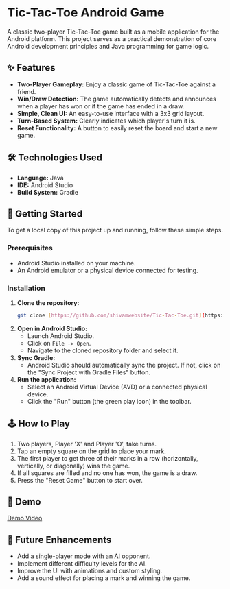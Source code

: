 # Tic-Tac-Toe Android Game

A classic two-player Tic-Tac-Toe game built as a mobile application for the Android platform. This project serves as a practical demonstration of core Android development principles and Java programming for game logic.

## ✨ Features

-   **Two-Player Gameplay:** Enjoy a classic game of Tic-Tac-Toe against a friend.
-   **Win/Draw Detection:** The game automatically detects and announces when a player has won or if the game has ended in a draw.
-   **Simple, Clean UI:** An easy-to-use interface with a 3x3 grid layout.
-   **Turn-Based System:** Clearly indicates which player's turn it is.
-   **Reset Functionality:** A button to easily reset the board and start a new game.

## 🛠️ Technologies Used

-   **Language:** Java
-   **IDE:** Android Studio
-   **Build System:** Gradle

## 🚀 Getting Started

To get a local copy of this project up and running, follow these simple steps.

### Prerequisites

-   Android Studio installed on your machine.
-   An Android emulator or a physical device connected for testing.

### Installation

1.  **Clone the repository:**
    ```bash
    git clone [https://github.com/shivamwebsite/Tic-Tac-Toe.git](https://github.com/shivamwebsite/Tic-Tac-Toe.git)
    ```
2.  **Open in Android Studio:**
    -   Launch Android Studio.
    -   Click on `File -> Open`.
    -   Navigate to the cloned repository folder and select it.
3.  **Sync Gradle:**
    -   Android Studio should automatically sync the project. If not, click on the "Sync Project with Gradle Files" button.
4.  **Run the application:**
    -   Select an Android Virtual Device (AVD) or a connected physical device.
    -   Click the "Run" button (the green play icon) in the toolbar.

## 🕹️ How to Play

1.  Two players, Player 'X' and Player 'O', take turns.
2.  Tap an empty square on the grid to place your mark.
3.  The first player to get three of their marks in a row (horizontally, vertically, or diagonally) wins the game.
4.  If all squares are filled and no one has won, the game is a draw.
5.  Press the "Reset Game" button to start over.

## 📸 Demo

[Demo Video](https://www.linkedin.com/posts/shivam-shaw-a9288a272_codingjourney-softwaredevelopment-android-activity-7359853266827964416-n7O6?utm_source=share&utm_medium=member_android&rcm=ACoAAEKxkY4BHUKw7WO7MmBrm7oYFy5o8-LY1HI)

## 🔮 Future Enhancements

-   Add a single-player mode with an AI opponent.
-   Implement different difficulty levels for the AI.
-   Improve the UI with animations and custom styling.
-   Add a sound effect for placing a mark and winning the game.
